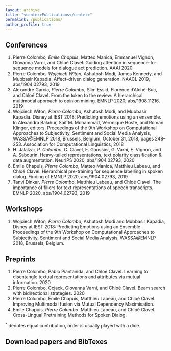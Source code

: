 ```yaml
---
layout: archive
title: "<center>Publications</center>"
permalink: /publications/
author_profile: true
---
```


Conferences
---
1. Pierre Colombo<sup>*</sup>, Emile Chapuis<sup>*</sup>, Matteo Manica, Emmanuel Vignon, Giovanna Varni, and Chloé
Clavel. Guiding attention in sequence-to-sequence models for dialogue act prediction. AAAI 2020
2. Pierre Colombo<sup>*</sup>, Wojciech Witon<sup>*</sup>, Ashutosh Modi, James Kennedy, and Mubbasir Kapadia.
Affect-driven dialog generation. NAACL 2019, abs/1904.02793, 2019
3. Alexandre Garcia<sup>*</sup>, Pierre Colombo<sup>*</sup>, Slim Essid, Florence d’Alché-Buc, and Chloé Clavel. From the token to the review: A hierarchical multimodal approach to opinion mining. EMNLP 2020, abs/1908.11216,
2019
4. Wojciech Witon<sup>*</sup>, Pierre Colombo<sup>*</sup>, Ashutosh Modi, and Mubbasir Kapadia. Disney at IEST 2018:
Predicting emotions using an ensemble. In Alexandra Balahur, Saif M. Mohammad, Véronique Hoste, and
Roman Klinger, editors, Proceedings of the 9th Workshop on Computational Approaches to Subjectivity,
Sentiment and Social Media Analysis, WASSA@EMNLP 2018, Brussels, Belgium, October 31, 2018,
pages 248–253. Association for Computational Linguistics, 2018
5. H. Jalalzai<sup>*</sup>, P. Colombo<sup>*</sup>, C. Clavel, E. Gaussier, G. Varni, E. Vignon, and A. Sabourin. Heavy-tailed
representations, text polarity classification & data augmentation. NeurIPS 2020, abs/1904.02793, 2020
6. Emile Chapuis<sup>*</sup>, Pierre Colombo<sup>*</sup>, Matteo Manica, Matthieu Labeau, and Chloé Clavel. Hierarchical
pre-training for sequence labelling in spoken dialog. Finding of EMNLP 2020, abs/1904.02793, 2019
7. Tanvi Dinkar<sup>*</sup>, Pierre Colombo<sup>*</sup>, Matthieu Labeau, and Chloé Clavel. The importance of fillers for
text representations of speech transcripts. EMNLP 2020, abs/1904.02793, 2019

Workshops
---
1. Wojciech Witon<sup>*</sup>, Pierre Colombo<sup>*</sup>, Ashutosh Modi and Mubbasir Kapadia, Disney at IEST 2018: Predicting Emotions using an Ensemble. Proceedings of the 9th Workshop on Computational Approaches to Subjectivity, Sentiment and Social Media Analysis, WASSA@EMNLP 2018, Brussels, Belgium.

Preprints
---
1. Pierre Colombo, Pablo Piantanida, and Chloé Clavel. Learning to disentangle textual representations
and attributes via mutual information. 2020
2. Pierre Colombo, Ccjack, Giovanna Varni, and Chloé Clavel. Beam search with bidirectional strategies.
2020
3. Pierre Colombo, Emile Chapuis, Matthieu Labeau, and Chloé Clavel. Improving Multimodal fusion via Mutual Dependency Maximisation. 
4. Emile Chapuis<sup>*</sup>, Pierre Colombo <sup>*</sup>,Matthieu Labeau, and Chloé Clavel. Cross-Lingual Pretraining Methods for Spoken Dialog. 


<sup>*</sup> denotes equal contribution, order is usually played with a dice.


Download papers and BibTexes
---
<script src="https://bibbase.org/show?bib=https://dblp.org/pid/229/3167.bib&jsonp=1"></script>